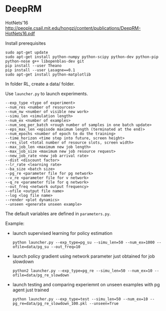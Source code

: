 # DeepRM

HotNets'16 http://people.csail.mit.edu/hongzi/content/publications/DeepRM-HotNets16.pdf

Install prerequisites

```
sudo apt-get update
sudo apt-get install python-numpy python-scipy python-dev python-pip python-nose g++ libopenblas-dev git
pip install --user Theano
pip install --user Lasagne==0.1
sudo apt-get install python-matplotlib
```

In folder RL, create a data/ folder.

Use `launcher.py` to launch experiments.

```
--exp_type <type of experiment> 
--num_res <number of resources> 
--num_nw <number of visible new work> 
--simu_len <simulation length> 
--num_ex <number of examples> 
--num_seq_per_batch <rough number of samples in one batch update> 
--eps_max_len <episode maximum length (terminated at the end)>
--num_epochs <number of epoch to do the training>
--time_horizon <time step into future, screen height> 
--res_slot <total number of resource slots, screen width> 
--max_job_len <maximum new job length> 
--max_job_size <maximum new job resource request> 
--new_job_rate <new job arrival rate> 
--dist <discount factor> 
--lr_rate <learning rate> 
--ba_size <batch size> 
--pg_re <parameter file for pg network> 
--v_re <parameter file for v network> 
--q_re <parameter file for q network> 
--out_freq <network output frequency> 
--ofile <output file name> 
--log <log file name> 
--render <plot dynamics> 
--unseen <generate unseen example> 
```

The default variables are defined in `parameters.py`.

Example:

- launch supervised learning for policy estimation

  ```
  python launcher.py --exp_type=pg_su --simu_len=50 --num_ex=1000 --ofile=data/pg_su --out_freq=10 
  ```

- launch policy gradient using network parameter just obtained for job slowdown

  ```
  python2 launcher.py --exp_type=pg_re --simu_len=50 --num_ex=10 --ofile=data/pg_re_slowdown
  ```

- launch testing and comparing experiemnt on unseen examples with pg agent just trained

  ```
  python launcher.py --exp_type=test --simu_len=50 --num_ex=10 --pg_re=data/pg_re_slowdown_100.pkl --unseen=True
  ```


